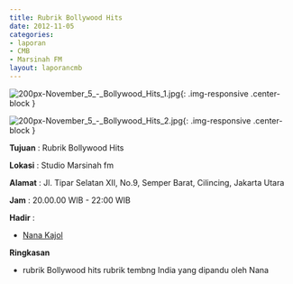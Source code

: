 ```yaml
---
title: Rubrik Bollywood Hits
date: 2012-11-05
categories:
- laporan
- CMB
- Marsinah FM
layout: laporancmb
---
```


![200px-November_5_-_Bollywood_Hits_1.jpg](/uploads/200px-November_5_-_Bollywood_Hits_1.jpg){: .img-responsive .center-block }

![200px-November_5_-_Bollywood_Hits_2.jpg](/uploads/200px-November_5_-_Bollywood_Hits_2.jpg){: .img-responsive .center-block }


**Tujuan** : Rubrik Bollywood Hits 

**Lokasi** : Studio Marsinah fm 

**Alamat** : Jl. Tipar Selatan XII, No.9, Semper Barat, Cilincing, Jakarta Utara 

**Jam** : 20.00.00 WIB - 22:00 WIB 

**Hadir** :
* [Nana Kajol](http://wiki.ciptamedia.org/wiki/Nana_Kajol)

**Ringkasan**  
* rubrik Bollywood hits rubrik tembng India yang dipandu oleh Nana
